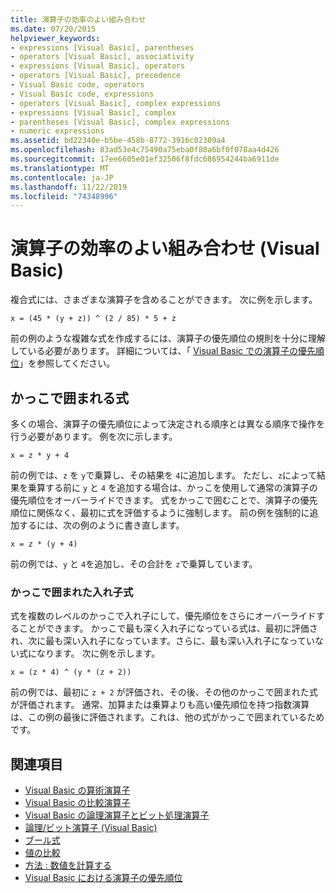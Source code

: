 ```yaml
---
title: 演算子の効率のよい組み合わせ
ms.date: 07/20/2015
helpviewer_keywords:
- expressions [Visual Basic], parentheses
- operators [Visual Basic], associativity
- expressions [Visual Basic], operators
- operators [Visual Basic], precedence
- Visual Basic code, operators
- Visual Basic code, expressions
- operators [Visual Basic], complex expressions
- expressions [Visual Basic], complex
- parentheses [Visual Basic], complex expressions
- numeric expressions
ms.assetid: bd22340e-b5be-458b-8772-3916c02309a4
ms.openlocfilehash: 83ad53e4c75490a75eba0f80a6bf0f078aa4d426
ms.sourcegitcommit: 17ee6605e01ef32506f8fdc686954244ba6911de
ms.translationtype: MT
ms.contentlocale: ja-JP
ms.lasthandoff: 11/22/2019
ms.locfileid: "74348996"
---
```

# <a name="efficient-combination-of-operators-visual-basic"></a>演算子の効率のよい組み合わせ (Visual Basic)
複合式には、さまざまな演算子を含めることができます。 次に例を示します。  
  
 `x = (45 * (y + z)) ^ (2 / 85) * 5 + z`  
  
 前の例のような複雑な式を作成するには、演算子の優先順位の規則を十分に理解している必要があります。 詳細については、「 [Visual Basic での演算子の優先順位](../../../../visual-basic/language-reference/operators/operator-precedence.md)」を参照してください。  
  
## <a name="parenthetical-expressions"></a>かっこで囲まれる式  
 多くの場合、演算子の優先順位によって決定される順序とは異なる順序で操作を行う必要があります。 例を次に示します。  
  
 `x = z * y + 4`  
  
 前の例では、`z` を `y`で乗算し、その結果を `4`に追加します。 ただし、`z`によって結果を乗算する前に `y` と `4` を追加する場合は、かっこを使用して通常の演算子の優先順位をオーバーライドできます。 式をかっこで囲むことで、演算子の優先順位に関係なく、最初に式を評価するように強制します。 前の例を強制的に追加するには、次の例のように書き直します。  
  
 `x = z * (y + 4)`  
  
 前の例では、`y` と `4`を追加し、その合計を `z`で乗算しています。  
  
### <a name="nested-parenthetical-expressions"></a>かっこで囲まれた入れ子式  
 式を複数のレベルのかっこで入れ子にして、優先順位をさらにオーバーライドすることができます。 かっこで最も深く入れ子になっている式は、最初に評価され、次に最も深い入れ子になっています。さらに、最も深い入れ子になっていない式になります。 次に例を示します。  
  
 `x = (z * 4) ^ (y * (z + 2))`  
  
 前の例では、最初に `z + 2` が評価され、その後、その他のかっこで囲まれた式が評価されます。 通常、加算または乗算よりも高い優先順位を持つ指数演算は、この例の最後に評価されます。これは、他の式がかっこで囲まれているためです。  
  
## <a name="see-also"></a>関連項目

- [Visual Basic の算術演算子](../../../../visual-basic/programming-guide/language-features/operators-and-expressions/arithmetic-operators.md)
- [Visual Basic の比較演算子](../../../../visual-basic/programming-guide/language-features/operators-and-expressions/comparison-operators.md)
- [Visual Basic の論理演算子とビット処理演算子](../../../../visual-basic/programming-guide/language-features/operators-and-expressions/logical-and-bitwise-operators.md)
- [論理/ビット演算子 (Visual Basic)](../../../../visual-basic/language-reference/operators/logical-bitwise-operators.md)
- [ブール式](../../../../visual-basic/programming-guide/language-features/operators-and-expressions/boolean-expressions.md)
- [値の比較](../../../../visual-basic/programming-guide/language-features/operators-and-expressions/value-comparisons.md)
- [方法 : 数値を計算する](../../../../visual-basic/programming-guide/language-features/operators-and-expressions/how-to-calculate-numeric-values.md)
- [Visual Basic における演算子の優先順位](../../../../visual-basic/language-reference/operators/operator-precedence.md)

